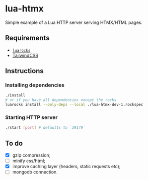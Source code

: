 # lua-htmx

Simple example of a Lua HTTP server serving HTMX/HTML pages.

## Requirements

- [`luarocks`](https://luarocks.org/#quick-start)
- [TailwindCSS](https://tailwindcss.com/docs/installation)

## Instructions

### Installing dependencies

```sh
./install
# or if you have all dependencies except the rocks
luarocks install --only-deps --local ./lua-htmx-dev-1.rockspec
```

### Starting HTTP server

```sh
./start [port] # defaults to `39179`
```

## To do

- [x] gzip compression;
- [ ] minify css/html;
- [x] improve caching layer (headers, static requests etc);
- [ ] mongodb connection.
